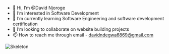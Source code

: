 - 👋 Hi, I’m @David Njoroge
- 👀 I’m interested in Software Development
- 🌱 I’m currently learning Software Engineering and software development certification
- 💞️ I’m looking to collaborate on website building projects
- 📫 How to reach me through email - davidndegwa6869@gmail.com

![Skeleton](https://media.giphy.com/media/THlB4bsoSA0Cc/giphy.gif)
